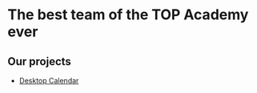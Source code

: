 # The best team of the TOP Academy ever

## Our projects
- [Desktop Calendar](https://github.com/Nyashki-Dev/Desktop-Calendar)
